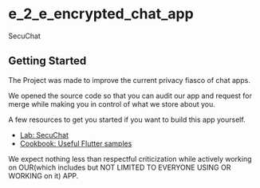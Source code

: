 # e_2_e_encrypted_chat_app

SecuChat

## Getting Started

The Project was made to improve the current privacy fiasco of chat apps. 

We opened the source code so that you can audit our app and request for merge while making you in control of what we store about you.

A few resources to get you started if you want to build this app yourself.

- [Lab: SecuChat](https://docs.flutter.dev/)
- [Cookbook: Useful Flutter samples](https://docs.flutter.dev/cookbook)

We expect nothing less than respectful criticization while actively working on OUR(which includes but NOT LIMITED TO EVERYONE USING OR WORKING on it) APP.
